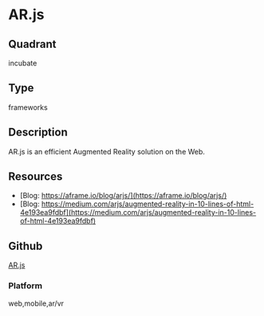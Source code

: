 # AR.js

## Quadrant
incubate

## Type
frameworks

## Description
AR.js is an efficient Augmented Reality solution on the Web.

## Resources
* [Blog: https://aframe.io/blog/arjs/](https://aframe.io/blog/arjs/)
* [Blog: https://medium.com/arjs/augmented-reality-in-10-lines-of-html-4e193ea9fdbf](https://medium.com/arjs/augmented-reality-in-10-lines-of-html-4e193ea9fdbf)

## Github
[AR.js](https://github.com/jeromeetienne/AR.js/blob/master/README.md)

### Platform
web,mobile,ar/vr
